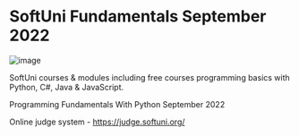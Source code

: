 # SoftUni Fundamentals September 2022

![image](https://user-images.githubusercontent.com/114246903/193458675-e27f99df-28b1-496b-9c5a-21e9c3e67402.png)

SoftUni courses & modules including free courses programming basics with Python, C#, Java & JavaScript.

Programming Fundamentals With Python September 2022

Online judge system - https://judge.softuni.org/
